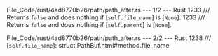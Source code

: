 File_Code/rust/4ad8770b26/path/path_after.rs --- 1/2 --- Rust
1233     /// Returns `false` and does nothing if [`self.file_name`] is [`None`].                                                                             1233     /// Returns `false` and does nothing if [`self.parent`] is [`None`].

File_Code/rust/4ad8770b26/path/path_after.rs --- 2/2 --- Rust
1238     /// [`self.file_name`]: struct.PathBuf.html#method.file_name                                                                                             

